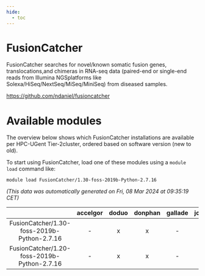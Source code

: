 ```yaml
---
hide:
  - toc
---
```


FusionCatcher
=============


FusionCatcher searches for novel/known somatic fusion genes, translocations,and chimeras in RNA-seq data (paired-end or single-end reads from Illumina NGSplatforms like Solexa/HiSeq/NextSeq/MiSeq/MiniSeq) from diseased samples.

https://github.com/ndaniel/fusioncatcher
# Available modules


The overview below shows which FusionCatcher installations are available per HPC-UGent Tier-2cluster, ordered based on software version (new to old).

To start using FusionCatcher, load one of these modules using a `module load` command like:

```shell
module load FusionCatcher/1.30-foss-2019b-Python-2.7.16
```

*(This data was automatically generated on Fri, 08 Mar 2024 at 09:35:19 CET)*  

| |accelgor|doduo|donphan|gallade|joltik|skitty|
| :---: | :---: | :---: | :---: | :---: | :---: | :---: |
|FusionCatcher/1.30-foss-2019b-Python-2.7.16|-|x|x|-|x|x|
|FusionCatcher/1.20-foss-2019b-Python-2.7.16|-|x|x|-|x|x|
